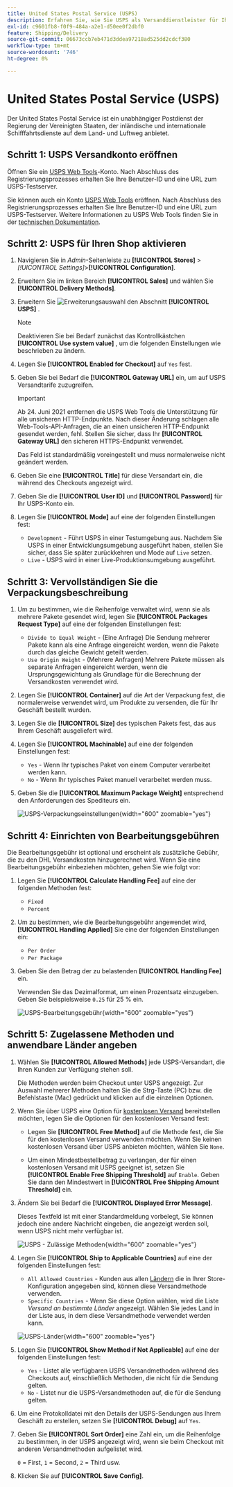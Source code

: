 ```yaml
---
title: United States Postal Service (USPS)
description: Erfahren Sie, wie Sie USPS als Versanddienstleister für Ihr Geschäft einrichten.
exl-id: c9601fb8-f0f9-484a-a2e1-d50ee0f2dbf0
feature: Shipping/Delivery
source-git-commit: 06673ccb7eb471d3ddea97218ad525dd2cdcf380
workflow-type: tm+mt
source-wordcount: '746'
ht-degree: 0%

---
```


# United States Postal Service (USPS)

Der United States Postal Service ist ein unabhängiger Postdienst der Regierung der Vereinigten Staaten, der inländische und internationale Schifffahrtsdienste auf dem Land- und Luftweg anbietet.

## Schritt 1: USPS Versandkonto eröffnen

Öffnen Sie ein [USPS Web Tools][1]-Konto. Nach Abschluss des Registrierungsprozesses erhalten Sie Ihre Benutzer-ID und eine URL zum USPS-Testserver.

Sie können auch ein Konto [USPS Web Tools][1] eröffnen. Nach Abschluss des Registrierungsprozesses erhalten Sie Ihre Benutzer-ID und eine URL zum USPS-Testserver. Weitere Informationen zu USPS Web Tools finden Sie in der [technischen Dokumentation][2].

## Schritt 2: USPS für Ihren Shop aktivieren

1. Navigieren Sie in _Admin_-Seitenleiste zu **[!UICONTROL Stores]** > _[!UICONTROL Settings]_>**[!UICONTROL Configuration]**.

1. Erweitern Sie im linken Bereich **[!UICONTROL Sales]** und wählen Sie **[!UICONTROL Delivery Methods]**.

1. Erweitern Sie ![Erweiterungsauswahl](../assets/icon-display-expand.png) den Abschnitt **[!UICONTROL USPS]** .

   >[!NOTE]
   >
   >Deaktivieren Sie bei Bedarf zunächst das Kontrollkästchen **[!UICONTROL Use system value]** , um die folgenden Einstellungen wie beschrieben zu ändern.

1. Legen Sie **[!UICONTROL Enabled for Checkout]** auf `Yes` fest.

1. Geben Sie bei Bedarf die **[!UICONTROL Gateway URL]** ein, um auf USPS Versandtarife zuzugreifen.

   >[!IMPORTANT]
   >
   >Ab 24. Juni 2021 entfernen die USPS Web Tools die Unterstützung für alle unsicheren HTTP-Endpunkte. Nach dieser Änderung schlagen alle Web-Tools-API-Anfragen, die an einen unsicheren HTTP-Endpunkt gesendet werden, fehl. Stellen Sie sicher, dass Ihr **[!UICONTROL Gateway URL]** den sicheren HTTPS-Endpunkt verwendet.

   Das Feld ist standardmäßig voreingestellt und muss normalerweise nicht geändert werden.

1. Geben Sie eine **[!UICONTROL Title]** für diese Versandart ein, die während des Checkouts angezeigt wird.

1. Geben Sie die **[!UICONTROL User ID]** und **[!UICONTROL Password]** für Ihr USPS-Konto ein.

1. Legen Sie **[!UICONTROL Mode]** auf eine der folgenden Einstellungen fest:

   - `Development` - Führt USPS in einer Testumgebung aus. Nachdem Sie USPS in einer Entwicklungsumgebung ausgeführt haben, stellen Sie sicher, dass Sie später zurückkehren und Mode auf `Live` setzen.
   - `Live` - USPS wird in einer Live-Produktionsumgebung ausgeführt.

## Schritt 3: Vervollständigen Sie die Verpackungsbeschreibung

1. Um zu bestimmen, wie die Reihenfolge verwaltet wird, wenn sie als mehrere Pakete gesendet wird, legen Sie **[!UICONTROL Packages Request Type]** auf eine der folgenden Einstellungen fest:

   - `Divide to Equal Weight` - (Eine Anfrage) Die Sendung mehrerer Pakete kann als eine Anfrage eingereicht werden, wenn die Pakete durch das gleiche Gewicht geteilt werden.
   - `Use Origin Weight` - (Mehrere Anfragen) Mehrere Pakete müssen als separate Anfragen eingereicht werden, wenn die Ursprungsgewichtung als Grundlage für die Berechnung der Versandkosten verwendet wird.

1. Legen Sie **[!UICONTROL Container]** auf die Art der Verpackung fest, die normalerweise verwendet wird, um Produkte zu versenden, die für Ihr Geschäft bestellt wurden.

1. Legen Sie die **[!UICONTROL Size]** des typischen Pakets fest, das aus Ihrem Geschäft ausgeliefert wird.

1. Legen Sie **[!UICONTROL Machinable]** auf eine der folgenden Einstellungen fest:

   - `Yes` - Wenn Ihr typisches Paket von einem Computer verarbeitet werden kann.
   - `No` - Wenn Ihr typisches Paket manuell verarbeitet werden muss.

1. Geben Sie die **[!UICONTROL Maximum Package Weight]** entsprechend den Anforderungen des Spediteurs ein.

   ![USPS-Verpackungseinstellungen](../configuration-reference/sales/assets/delivery-methods-usps-packaging.png){width="600" zoomable="yes"}

## Schritt 4: Einrichten von Bearbeitungsgebühren

Die Bearbeitungsgebühr ist optional und erscheint als zusätzliche Gebühr, die zu den DHL Versandkosten hinzugerechnet wird. Wenn Sie eine Bearbeitungsgebühr einbeziehen möchten, gehen Sie wie folgt vor:

1. Legen Sie **[!UICONTROL Calculate Handling Fee]** auf eine der folgenden Methoden fest:

   - `Fixed`
   - `Percent`

1. Um zu bestimmen, wie die Bearbeitungsgebühr angewendet wird, **[!UICONTROL Handling Applied]** Sie eine der folgenden Einstellungen ein:

   - `Per Order`
   - `Per Package`

1. Geben Sie den Betrag der zu belastenden **[!UICONTROL Handling Fee]** ein.

   Verwenden Sie das Dezimalformat, um einen Prozentsatz einzugeben. Geben Sie beispielsweise `0.25` für 25 % ein.

   ![USPS-Bearbeitungsgebühr](../configuration-reference/sales/assets/delivery-methods-usps-handling-fee.png){width="600" zoomable="yes"}

## Schritt 5: Zugelassene Methoden und anwendbare Länder angeben

1. Wählen Sie **[!UICONTROL Allowed Methods]** jede USPS-Versandart, die Ihren Kunden zur Verfügung stehen soll.

   Die Methoden werden beim Checkout unter USPS angezeigt. Zur Auswahl mehrerer Methoden halten Sie die Strg-Taste (PC) bzw. die Befehlstaste (Mac) gedrückt und klicken auf die einzelnen Optionen.

1. Wenn Sie über USPS eine Option für [kostenlosen Versand](shipping-free.md) bereitstellen möchten, legen Sie die Optionen für den kostenlosen Versand fest:

   - Legen Sie **[!UICONTROL Free Method]** auf die Methode fest, die Sie für den kostenlosen Versand verwenden möchten. Wenn Sie keinen kostenlosen Versand über USPS anbieten möchten, wählen Sie `None`.

   - Um einen Mindestbestellbetrag zu verlangen, der für einen kostenlosen Versand mit USPS geeignet ist, setzen Sie **[!UICONTROL Enable Free Shipping Threshold]** auf `Enable`. Geben Sie dann den Mindestwert in **[!UICONTROL Free Shipping Amount Threshold]** ein.

1. Ändern Sie bei Bedarf die **[!UICONTROL Displayed Error Message]**.

   Dieses Textfeld ist mit einer Standardmeldung vorbelegt, Sie können jedoch eine andere Nachricht eingeben, die angezeigt werden soll, wenn USPS nicht mehr verfügbar ist.

   ![USPS - Zulässige Methoden](../configuration-reference/sales/assets/delivery-methods-usps-allowed-methods.png){width="600" zoomable="yes"}

1. Legen Sie **[!UICONTROL Ship to Applicable Countries]** auf eine der folgenden Einstellungen fest:

   - `All Allowed Countries` - Kunden aus allen [Ländern](../getting-started/store-details.md#country-options) die in Ihrer Store-Konfiguration angegeben sind, können diese Versandmethode verwenden.
   - `Specific Countries` - Wenn Sie diese Option wählen, wird die Liste _Versand an bestimmte Länder_ angezeigt. Wählen Sie jedes Land in der Liste aus, in dem diese Versandmethode verwendet werden kann.

   ![USPS-Länder](../configuration-reference/sales/assets/delivery-methods-usps-countries.png){width="600" zoomable="yes"}

1. Legen Sie **[!UICONTROL Show Method if Not Applicable]** auf eine der folgenden Einstellungen fest:

   - `Yes` - Listet alle verfügbaren USPS Versandmethoden während des Checkouts auf, einschließlich Methoden, die nicht für die Sendung gelten.
   - `No` - Listet nur die USPS-Versandmethoden auf, die für die Sendung gelten.

1. Um eine Protokolldatei mit den Details der USPS-Sendungen aus Ihrem Geschäft zu erstellen, setzen Sie **[!UICONTROL Debug]** auf `Yes`.

1. Geben Sie **[!UICONTROL Sort Order]** eine Zahl ein, um die Reihenfolge zu bestimmen, in der USPS angezeigt wird, wenn sie beim Checkout mit anderen Versandmethoden aufgelistet wird.

   `0` = First, `1` = Second, `2` = Third usw.

1. Klicken Sie auf **[!UICONTROL Save Config]**.


[1]: https://secure.shippingapis.com/registration/
[2]: https://www.usps.com/business/web-tools-apis/welcome.htm
